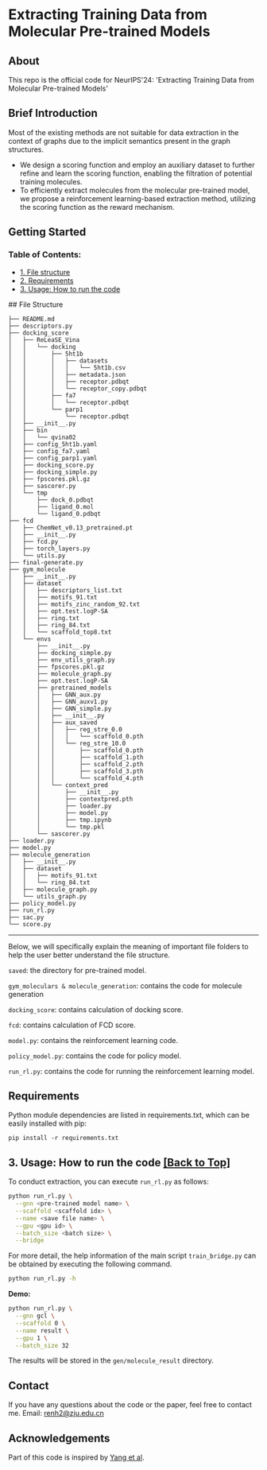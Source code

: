 # Extracting Training Data from Molecular Pre-trained Models

## About

This repo is the official code for NeurIPS'24: 'Extracting Training Data from Molecular Pre-trained Models'

## Brief Introduction 
Most of the existing methods are not suitable for data extraction in the context of graphs due to the implicit semantics present in the graph structures.

- We design a scoring function and employ an auxiliary dataset to further refine and learn the scoring function, enabling the filtration of potential training molecules.
- To efficiently extract molecules from the molecular  pre-trained model, we propose a reinforcement learning-based extraction method, utilizing the scoring function as the reward mechanism.


## Getting Started

<span id='all_catelogue'/>

### Table of Contents:
* <a href='#File structure'>1. File structure</a>
* <a href='#requirements'>2. Requirements </a>
* <a href='#Usage'>3. Usage: How to run the code </a>



<span id='File structure'/>
## File Structure 

```
├── README.md
├── descriptors.py
├── docking_score
│   ├── ReLeaSE_Vina
│   │   └── docking
│   │       ├── 5ht1b
│   │       │   ├── datasets
│   │       │   │   └── 5ht1b.csv
│   │       │   ├── metadata.json
│   │       │   ├── receptor.pdbqt
│   │       │   └── receptor_copy.pdbqt
│   │       ├── fa7
│   │       │   └── receptor.pdbqt
│   │       └── parp1
│   │           └── receptor.pdbqt
│   ├── __init__.py
│   ├── bin
│   │   └── qvina02
│   ├── config_5ht1b.yaml
│   ├── config_fa7.yaml
│   ├── config_parp1.yaml
│   ├── docking_score.py
│   ├── docking_simple.py
│   ├── fpscores.pkl.gz
│   ├── sascorer.py
│   └── tmp
│       ├── dock_0.pdbqt
│       ├── ligand_0.mol
│       └── ligand_0.pdbqt
├── fcd
│   ├── ChemNet_v0.13_pretrained.pt
│   ├── __init__.py
│   ├── fcd.py
│   ├── torch_layers.py
│   └── utils.py
├── final-generate.py
├── gym_molecule
│   ├── __init__.py
│   ├── dataset
│   │   ├── descriptors_list.txt
│   │   ├── motifs_91.txt
│   │   ├── motifs_zinc_random_92.txt
│   │   ├── opt.test.logP-SA
│   │   ├── ring.txt
│   │   ├── ring_84.txt
│   │   └── scaffold_top8.txt
│   └── envs
│       ├── __init__.py
│       ├── docking_simple.py
│       ├── env_utils_graph.py
│       ├── fpscores.pkl.gz
│       ├── molecule_graph.py
│       ├── opt.test.logP-SA
│       ├── pretrained_models
│       │   ├── GNN_aux.py
│       │   ├── GNN_auxv1.py
│       │   ├── GNN_simple.py
│       │   ├── __init__.py
│       │   ├── aux_saved
│       │   │   ├── reg_stre_0.0
│       │   │   │   └── scaffold_0.pth
│       │   │   └── reg_stre_10.0
│       │   │       ├── scaffold_0.pth
│       │   │       ├── scaffold_1.pth
│       │   │       ├── scaffold_2.pth
│       │   │       ├── scaffold_3.pth
│       │   │       └── scaffold_4.pth
│       │   └── context_pred
│       │       ├── __init__.py
│       │       ├── contextpred.pth
│       │       ├── loader.py
│       │       ├── model.py
│       │       ├── tmp.ipynb
│       │       └── tmp.pkl
│       └── sascorer.py
├── loader.py
├── model.py
├── molecule_generation
│   ├── __init__.py
│   ├── dataset
│   │   ├── motifs_91.txt
│   │   └── ring_84.txt
│   ├── molecule_graph.py
│   └── utils_graph.py
├── policy_model.py
├── run_rl.py
├── sac.py
└── score.py
```

*****

Below, we will specifically explain the meaning of important file folders to help the user better understand the file structure.

`saved`: the directory for pre-trained model.

`gym_moleculars & molecule_generation`: contains the code for molecule generation

`docking_score`: contains calculation of docking score.

`fcd`: contains calculation of FCD score.

`model.py`: contains the reinforcement learning code.

`policy_model.py`: contains the code for policy model.

`run_rl.py`: contains the code for running the reinforcement learning model.

<span id='requirements'/>

## Requirements

Python module dependencies are listed in requirements.txt, which can be easily installed with pip:

`pip install -r requirements.txt`


## 3. Usage: How to run the code  <a href='#all_catelogue'>[Back to Top]</a>

To conduct extraction, you can execute `run_rl.py` as follows:

```bash
python run_rl.py \
  --gnn <pre-trained model name> \
  --scaffold <scaffold idx> \
  --name <save file name> \
  --gpu <gpu id> \
  --batch_size <batch size> \
  --bridge
```

For more detail, the help information of the main script `train_bridge.py` can be obtained by executing the following command.

```bash
python run_rl.py -h
```

**Demo:**	

```bash
python run_rl.py \
  --gnn gcl \
  --scaffold 0 \
  --name result \
  --gpu 1 \
  --batch_size 32 
```
The results will be stored in the `gen/molecule_result` directory.

## Contact
If you have any questions about the code or the paper, feel free to contact me.
Email: renh2@zju.edu.cn

## Acknowledgements
Part of this code is inspired by [Yang et al](https://github.com/AITRICS/FREED).
